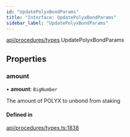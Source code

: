 ```yaml
---
id: "UpdatePolyxBondParams"
title: "Interface: UpdatePolyxBondParams"
sidebar_label: "UpdatePolyxBondParams"
---
```


[api/procedures/types](../../../../../modules/API/Procedures/Types/Types.md).UpdatePolyxBondParams

## Properties

### amount

• **amount**: `BigNumber`

The amount of POLYX to unbond from staking

#### Defined in

[api/procedures/types.ts:1838](https://github.com/PolymeshAssociation/polymesh-sdk/blob/49a0066c3/src/api/procedures/types.ts#L1838)
